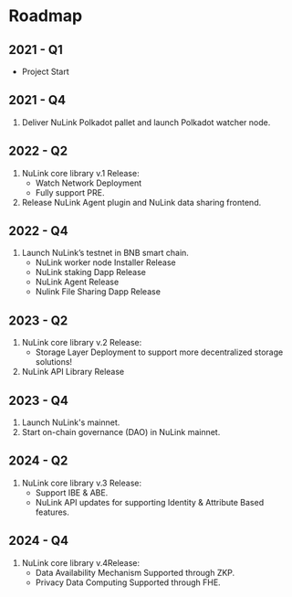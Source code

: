 
# Roadmap

## 2021 - Q1
* Project Start

## 2021 - Q4
1. Deliver NuLink Polkadot pallet and launch Polkadot watcher node.

## 2022 - Q2
1. NuLink core library v.1 Release:
   * Watch Network Deployment
   * Fully support PRE.
2. Release NuLink Agent plugin and NuLink data sharing frontend. 

## 2022 - Q4
1. Launch NuLink’s testnet in BNB smart chain.
   * NuLink worker node Installer Release
   * NuLink staking Dapp Release
   * NuLink Agent Release
   * Nulink File Sharing Dapp Release

## 2023 - Q2
1. NuLink core library v.2 Release: 
   * Storage Layer Deployment to support more decentralized storage solutions!
2. NuLink API Library Release

## 2023 - Q4
1. Launch NuLink's mainnet. 
2. Start on-chain governance (DAO) in NuLink mainnet.


## 2024 - Q2
1. NuLink core library v.3 Release:
   *  Support IBE & ABE. 
   *  NuLink API updates for supporting Identity & Attribute Based features.


## 2024 - Q4
1. NuLink core library v.4Release:
   *  Data Availability Mechanism Supported through ZKP.
   *  Privacy Data Computing Supported through FHE.